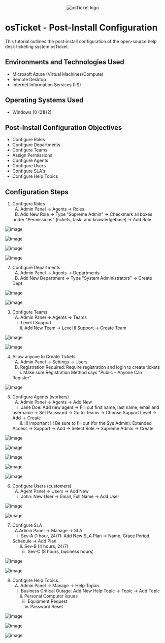 <p align="center">
<img src="https://i.imgur.com/Clzj7Xs.png" alt="osTicket logo"/>


<h1>osTicket - Post-Install Configuration</h1>
This tutorial outlines the post-install configuration of the open-source help desk ticketing system osTicket.

<h2>Environments and Technologies Used</h2>

- Microsoft Azure (Virtual Machines/Compute)
- Remote Desktop
- Internet Information Services (IIS)

<h2>Operating Systems Used </h2>

- Windows 10</b> (21H2)

<h2>Post-Install Configuration Objectives</h2>

- Configure Roles
- Configure Departments
- Configure Teams
- Assign Permissions
- Configure Agents
- Configure Users
- Configure SLA's
- Configure Help Topics

<h2>Configuration Steps</h2>

1. Configure Roles <br>
  &nbsp; A. Admin Panel -> Agents -> Roles <br>
  &nbsp; B. Add New Role -> Type "Supreme Admin" -> Checkmark all boxes under "Permissions" (tickets, task, and knowledgebase) -> Add Role


![image](https://github.com/NathanSuguitan/osticket-post_installation/assets/138082246/a1e8335f-fec6-4104-b48d-3be35080ba3c)

![image](https://github.com/NathanSuguitan/osticket-post_installation/assets/138082246/01f328fc-c854-45e3-9631-855db36a86a0)

![image](https://github.com/NathanSuguitan/osticket-post_installation/assets/138082246/d14849b5-a7af-4876-a671-13df27e1be69)

![image](https://github.com/NathanSuguitan/osticket-post_installation/assets/138082246/3f7d8cb9-77cd-4d1a-bc88-ee1f861967bb)


2. Configure Departments<br>
    &nbsp; A. Admin Panel -> Agents -> Departments <br>
    &nbsp; B. Add New Department -> Type "System Administrators" -> Create Dept

![image](https://github.com/NathanSuguitan/osticket-post_installation/assets/138082246/3691ed12-1b97-44dd-ae77-3efa95fe48ca)

![image](https://github.com/NathanSuguitan/osticket-post_installation/assets/138082246/436f51eb-7eb7-4824-b01d-52d993e93ba2)

3. Configure Teams<br>
 &nbsp;  A. Admin Panel -> Agents -> Teams <br>
 &nbsp; &nbsp;  i.  Level I Support <br>
&nbsp; &nbsp; &nbsp;   ii. Add New Team -> Level II Support -> Create Team

![image](https://github.com/NathanSuguitan/osticket-post_installation/assets/138082246/0180ce6f-1fa2-48e3-bc7d-504d24663392)

![image](https://github.com/NathanSuguitan/osticket-post_installation/assets/138082246/0c146eb5-c3dd-4b80-becb-a174473a0f03)

  4. Allow anyone to Create Tickets <br>
 &nbsp; A. Admin Panel -> Settings -> Users <br>
 &nbsp; B. Registration Required: Require registration and login to create tickets <br>
    &nbsp; &nbsp; &nbsp; i. Make sure Registration Method says "Public - Anyone Can Register"

![image](https://github.com/NathanSuguitan/osticket-post_installation/assets/138082246/5d53ba09-0a70-4fed-9fca-d64f6759d522)

5. Configure Agents (workers) <br>
  &nbsp; A. Admin Panel -> Agents -> Add New <br>
 &nbsp; &nbsp;  i. Jane Doe: Add new agent -> Fill out first name, last name, email and username -> Set Password -> Go to Teams -> Choose Support Level -> Add -> Create  <br> 
  &nbsp; &nbsp; &nbsp; ii. !!! Important !!! Be sure to fill out (for the Sys Admin): Extended Access -> Support -> Add -> Select Role -> Supreme Admin -> Create  <br>

![image](https://github.com/NathanSuguitan/osticket-post_installation/assets/138082246/8652621f-bf22-4f79-b76a-f026a66c3225)

![image](https://github.com/NathanSuguitan/osticket-post_installation/assets/138082246/4f956121-0394-4333-9c18-fd7497624783)

![image](https://github.com/NathanSuguitan/osticket-post_installation/assets/138082246/25593789-7e30-4031-9696-10b0bed5ad5f)

![image](https://github.com/NathanSuguitan/osticket-post_installation/assets/138082246/c851a20c-b39f-46c6-8a97-a9cc71365abe)

![image](https://github.com/NathanSuguitan/osticket-post_installation/assets/138082246/ad94680b-3315-4c19-9ec1-44d3c3cee4c0)

  6. Configure Users (customers)<br>
 &nbsp;  A. Agent Panel -> Users -> Add New <br>
  &nbsp; &nbsp; i. John: New User -> Email, Full Name -> Add User <br> 

![image](https://github.com/NathanSuguitan/osticket-post_installation/assets/138082246/d4ebe980-0037-4e2c-a75e-4f381419919b)

![image](https://github.com/NathanSuguitan/osticket-post_installation/assets/138082246/7866f4a6-aaf8-4d78-b37d-9bbb65861bef)


7. Configure SLA<br>
  &nbsp; A.Admin Panel -> Manage -> SLA <br>
 &nbsp; &nbsp;  i. Sev-A (1 hour, 24/7): Add New SLA Plan -> Name, Grace Period, Schedule -> Add Plan <br>
 &nbsp; &nbsp; &nbsp;  ii. Sev-B (4 hours, 24/7) <br>
 &nbsp; &nbsp; &nbsp; &nbsp;  iii. Sev-C (8 hours, business hours)

![image](https://github.com/NathanSuguitan/osticket-post_installation/assets/138082246/f90081db-e0e0-4e3d-beb2-b6efa2098429)

![image](https://github.com/NathanSuguitan/osticket-post_installation/assets/138082246/26a0aa4f-968a-4607-862d-c4f2b39c2f58)

8. Configure Help Topics <br>
 &nbsp;  A. Admin Panel -> Manage -> Help Topics <br>
  &nbsp; &nbsp; i. Business Critical Outage: Add New Help Topic -> Topic -> Add Topic <br>
  &nbsp; &nbsp; &nbsp; ii. Personal Computer Issues <br>
  &nbsp; &nbsp; &nbsp; &nbsp; iii. Equipment Request <br>
  &nbsp; &nbsp; &nbsp; &nbsp; &nbsp; iv. Password Reset

![image](https://github.com/NathanSuguitan/osticket-post_installation/assets/138082246/ca0ff531-7164-44fd-ab01-0d76d44cdc33)

![image](https://github.com/NathanSuguitan/osticket-post_installation/assets/138082246/309e5b5b-932f-4d81-b20d-60b883b8c658)

![image](https://github.com/NathanSuguitan/osticket-post_installation/assets/138082246/c20f22ba-f78d-4356-af01-c81e4c4973a3)


